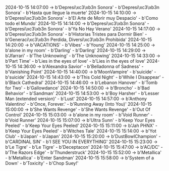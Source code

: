 2024-10-15 14:07:00 -> b'Depresi\xc3\xb3n Sonora' - b'Depresi\xc3\xb3n Sonora' - b'Hasta que llegue la muerte'
2024-10-15 14:10:00 -> b'Depresi\xc3\xb3n Sonora' - b'El Arte de Morir muy Despacio' - b'Como todo el Mundo'
2024-10-15 14:14:00 -> b'Depresi\xc3\xb3n Sonora' - b'Depresi\xc3\xb3n Sonora' - b'Ya No Hay Verano'
2024-10-15 14:17:00 -> b'Depresi\xc3\xb3n Sonora' - b'Historias Tristes para Dormir Bien' - b'Generaci\xc3\xb3n Perdida, Diversi\xc3\xb3n Prohibida'
2024-10-15 14:20:00 -> b'VACATIONS' - b'Vibes' - b'Young'
2024-10-15 14:25:00 -> b'alone in my room' - b'Darling' - b'Darling'
2024-10-15 14:29:00 -> b'Jfarrari' - b'The Unknowing' - b'The Unknowing'
2024-10-15 14:33:00 -> b'Part Time' - b'Lies in the eyes of love' - b'Lies in the eyes of love'
2024-10-15 14:36:00 -> b'Alexandra Savior' - b'Belladonna of Sadness' - b'Vanishing Point'
2024-10-15 14:40:00 -> b'MoonVampire' - b'suicide' - b'suicide'
2024-10-15 14:43:00 -> b'This Cold Night' - b'While I Disappear' - b'Black Cathedral'
2024-10-15 14:46:00 -> b'Lebanon Hanover' - b'Tomb for Two' - b'Gallowdance'
2024-10-15 14:50:00 -> b'Broncho' - b'Bad Behavior' - b'Sandman'
2024-10-15 14:53:00 -> b'Boy Harsher' - b'Lesser Man (extended version)' - b'Lust'
2024-10-15 14:57:00 -> b'Anthony Valentino' - b'Once, Forever.' - b'Running Away (Into You)'
2024-10-15 15:00:00 -> b'She Wants Revenge' - b'She Wants Revenge' - b'Out Of Control'
2024-10-15 15:03:00 -> b'alone in my room' - b'Void Runner' - b'Void Runner'
2024-10-15 15:07:00 -> b'Ultra Sunn' - b'Keep Your Eyes Peeled' - b'Keep Your Eyes Peeled'
2024-10-15 15:11:00 -> b'Jah PHNX' - b'Keep Your Eyes Peeled' - b'Witches Tale'
2024-10-15 15:14:00 -> b'Yot Club' - b'Japan' - b'Japan'
2024-10-15 15:20:00 -> b'DustBowlChampion' - b'CARDINAL SIN' - b'I SEE YOU IN EVERYTHING'
2024-10-15 15:23:00 -> b'Le Tigre' - b'Le Tigre' - b'Deceptacon'
2024-10-15 15:47:00 -> b'AC/DC' - b'The Razors Edge' - b'Thunderstruck'
2024-10-15 15:52:00 -> b'Metallica' - b'Metallica' - b'Enter Sandman'
2024-10-15 15:58:00 -> b'System of a Down' - b'Toxicity' - b'Chop Suey!'
